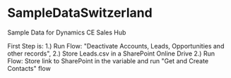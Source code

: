 # SampleDataSwitzerland
Sample Data for Dynamics CE Sales Hub

First Step is:
1.) Run Flow: "Deactivate Accounts, Leads, Opportunities and other records",
2.) Store Leads.csv in a SharePoint Online Drive
2.) Run Flow: Store link to SharePoint in the variable and run "Get and Create Contacts" flow
